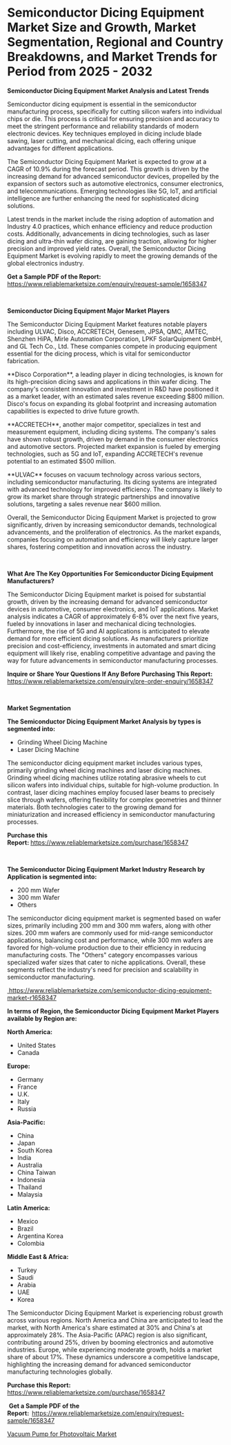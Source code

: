 <p><h1>Semiconductor Dicing Equipment Market Size and Growth, Market Segmentation, Regional and Country Breakdowns, and Market Trends for Period from 2025 -  2032</h1></p><p><strong>Semiconductor Dicing Equipment Market Analysis and Latest Trends</strong></p>
<p><p>Semiconductor dicing equipment is essential in the semiconductor manufacturing process, specifically for cutting silicon wafers into individual chips or die. This process is critical for ensuring precision and accuracy to meet the stringent performance and reliability standards of modern electronic devices. Key techniques employed in dicing include blade sawing, laser cutting, and mechanical dicing, each offering unique advantages for different applications.</p><p>The Semiconductor Dicing Equipment Market is expected to grow at a CAGR of 10.9% during the forecast period. This growth is driven by the increasing demand for advanced semiconductor devices, propelled by the expansion of sectors such as automotive electronics, consumer electronics, and telecommunications. Emerging technologies like 5G, IoT, and artificial intelligence are further enhancing the need for sophisticated dicing solutions.</p><p>Latest trends in the market include the rising adoption of automation and Industry 4.0 practices, which enhance efficiency and reduce production costs. Additionally, advancements in dicing technologies, such as laser dicing and ultra-thin wafer dicing, are gaining traction, allowing for higher precision and improved yield rates. Overall, the Semiconductor Dicing Equipment Market is evolving rapidly to meet the growing demands of the global electronics industry.</p></p>
<p><strong>Get a Sample PDF of the Report:&nbsp;</strong> <a href="https://www.reliablemarketsize.com/enquiry/request-sample/1658347?utm_campaign=3099&utm_medium=2&utm_source=Github&utm_content=ia&utm_term=23032025&utm_id=semiconductor-dicing-equipment">https://www.reliablemarketsize.com/enquiry/request-sample/1658347</a></p>
<p>&nbsp;</p>
<p><strong>Semiconductor Dicing Equipment Major Market Players</strong></p>
<p><p>The Semiconductor Dicing Equipment Market features notable players including ULVAC, Disco, ACCRETECH, Genesem, JPSA, QMC, AMTEC, Shenzhen HiPA, Mirle Automation Corporation, LPKF SolarQuipment GmbH, and GL Tech Co., Ltd. These companies compete in producing equipment essential for the dicing process, which is vital for semiconductor fabrication.</p><p>**Disco Corporation**, a leading player in dicing technologies, is known for its high-precision dicing saws and applications in thin wafer dicing. The company's consistent innovation and investment in R&D have positioned it as a market leader, with an estimated sales revenue exceeding $800 million. Disco's focus on expanding its global footprint and increasing automation capabilities is expected to drive future growth.</p><p>**ACCRETECH**, another major competitor, specializes in test and measurement equipment, including dicing systems. The company's sales have shown robust growth, driven by demand in the consumer electronics and automotive sectors. Projected market expansion is fueled by emerging technologies, such as 5G and IoT, expanding ACCRETECH's revenue potential to an estimated $500 million.</p><p>**ULVAC** focuses on vacuum technology across various sectors, including semiconductor manufacturing. Its dicing systems are integrated with advanced technology for improved efficiency. The company is likely to grow its market share through strategic partnerships and innovative solutions, targeting a sales revenue near $600 million.</p><p>Overall, the Semiconductor Dicing Equipment Market is projected to grow significantly, driven by increasing semiconductor demands, technological advancements, and the proliferation of electronics. As the market expands, companies focusing on automation and efficiency will likely capture larger shares, fostering competition and innovation across the industry.</p></p>
<p>&nbsp;</p>
<p><strong>What Are The Key Opportunities For Semiconductor Dicing Equipment Manufacturers?</strong></p>
<p><p>The Semiconductor Dicing Equipment market is poised for substantial growth, driven by the increasing demand for advanced semiconductor devices in automotive, consumer electronics, and IoT applications. Market analysis indicates a CAGR of approximately 6-8% over the next five years, fueled by innovations in laser and mechanical dicing technologies. Furthermore, the rise of 5G and AI applications is anticipated to elevate demand for more efficient dicing solutions. As manufacturers prioritize precision and cost-efficiency, investments in automated and smart dicing equipment will likely rise, enabling competitive advantage and paving the way for future advancements in semiconductor manufacturing processes.</p></p>
<p><strong>Inquire or Share Your Questions If Any Before Purchasing This Report:</strong> <a href="https://www.reliablemarketsize.com/enquiry/pre-order-enquiry/1658347?utm_campaign=3099&utm_medium=2&utm_source=Github&utm_content=ia&utm_term=23032025&utm_id=semiconductor-dicing-equipment">https://www.reliablemarketsize.com/enquiry/pre-order-enquiry/1658347</a></p>
<p>&nbsp;</p>
<p><strong>Market Segmentation</strong></p>
<p><strong>The Semiconductor Dicing Equipment Market Analysis by types is segmented into:</strong></p>
<p><ul><li>Grinding Wheel Dicing Machine</li><li>Laser Dicing Machine</li></ul></p>
<p><p>The semiconductor dicing equipment market includes various types, primarily grinding wheel dicing machines and laser dicing machines. Grinding wheel dicing machines utilize rotating abrasive wheels to cut silicon wafers into individual chips, suitable for high-volume production. In contrast, laser dicing machines employ focused laser beams to precisely slice through wafers, offering flexibility for complex geometries and thinner materials. Both technologies cater to the growing demand for miniaturization and increased efficiency in semiconductor manufacturing processes.</p></p>
<p><strong>Purchase this Report:&nbsp;</strong><a href="https://www.reliablemarketsize.com/purchase/1658347?utm_campaign=3099&utm_medium=2&utm_source=Github&utm_content=ia&utm_term=23032025&utm_id=semiconductor-dicing-equipment">https://www.reliablemarketsize.com/purchase/1658347</a></p>
<p>&nbsp;</p>
<p><strong>The Semiconductor Dicing Equipment Market Industry Research by Application is segmented into:</strong></p>
<p><ul><li>200 mm Wafer</li><li>300 mm Wafer</li><li>Others</li></ul></p>
<p><p>The semiconductor dicing equipment market is segmented based on wafer sizes, primarily including 200 mm and 300 mm wafers, along with other sizes. 200 mm wafers are commonly used for mid-range semiconductor applications, balancing cost and performance, while 300 mm wafers are favored for high-volume production due to their efficiency in reducing manufacturing costs. The "Others" category encompasses various specialized wafer sizes that cater to niche applications. Overall, these segments reflect the industry's need for precision and scalability in semiconductor manufacturing.</p></p>
<p><a href="https://www.reliablemarketsize.com/semiconductor-dicing-equipment-market-r1658347?utm_campaign=3099&utm_medium=2&utm_source=Github&utm_content=ia&utm_term=23032025&utm_id=semiconductor-dicing-equipment">&nbsp;https://www.reliablemarketsize.com/semiconductor-dicing-equipment-market-r1658347</a></p>
<p><strong>In terms of Region, the Semiconductor Dicing Equipment Market Players available by Region are:</strong></p>
<p>
    <p> <strong> North America: </strong>
        <ul>
            <li>United States</li>
            <li>Canada</li>
        </ul>
        </p> 
    <p> <strong> Europe: </strong>
        <ul>
            <li>Germany</li>
            <li>France</li>
            <li>U.K.</li>
            <li>Italy</li>
            <li>Russia</li>
        </ul>
        </p> 
    <p> <strong> Asia-Pacific: </strong>
        <ul>
            <li>China</li>
            <li>Japan</li>
            <li>South Korea</li>
            <li>India</li>
            <li>Australia</li>
            <li>China Taiwan</li>
            <li>Indonesia</li>
            <li>Thailand</li>
            <li>Malaysia</li>
        </ul>
        </p> 
    <p> <strong> Latin America: </strong>
        <ul>
            <li>Mexico</li>
            <li>Brazil</li>
            <li>Argentina Korea</li>
            <li>Colombia</li>
        </ul>
        </p> 
    <p> <strong> Middle East & Africa: </strong>
        <ul>
            <li>Turkey</li>
            <li>Saudi</li>
            <li>Arabia</li>
            <li>UAE</li>
            <li>Korea</li>
        </ul>
    </p>
    </p>
<p><p>The Semiconductor Dicing Equipment Market is experiencing robust growth across various regions. North America and China are anticipated to lead the market, with North America's share estimated at 30% and China's at approximately 28%. The Asia-Pacific (APAC) region is also significant, contributing around 25%, driven by booming electronics and automotive industries. Europe, while experiencing moderate growth, holds a market share of about 17%. These dynamics underscore a competitive landscape, highlighting the increasing demand for advanced semiconductor manufacturing technologies globally.</p></p>
<p><strong>Purchase this Report: </strong><a href="https://www.reliablemarketsize.com/purchase/1658347?utm_campaign=3099&utm_medium=2&utm_source=Github&utm_content=ia&utm_term=23032025&utm_id=semiconductor-dicing-equipment">https://www.reliablemarketsize.com/purchase/1658347</a></p>
<p>&nbsp;<strong>Get a Sample PDF of the Report:&nbsp;&nbsp;</strong><a href="https://www.reliablemarketsize.com/enquiry/request-sample/1658347?utm_campaign=3099&utm_medium=2&utm_source=Github&utm_content=ia&utm_term=23032025&utm_id=semiconductor-dicing-equipment">https://www.reliablemarketsize.com/enquiry/request-sample/1658347</a></p>
<p><strong></strong></p>
<p><p><a href="https://github.com/saeiddaemo/Market-Research-Report-List-1/blob/main/vacuum-pump-for-photovoltaic-market.md?utm_campaign=3099&utm_medium=2&utm_source=Github&utm_content=ia&utm_term=23032025&utm_id=semiconductor-dicing-equipment">Vacuum Pump for Photovoltaic Market</a></p></p>